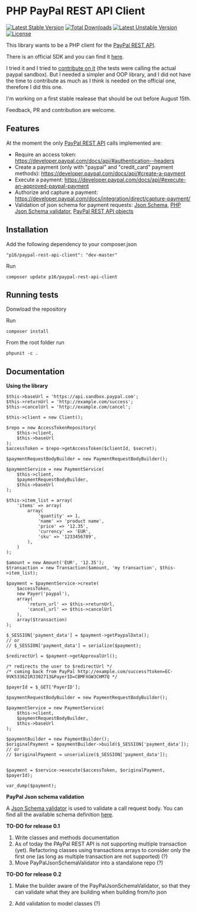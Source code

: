 PHP PayPal REST API Client
==========================

[![Latest Stable Version](https://poser.pugx.org/p16/paypal-rest-api-client/v/stable.svg)](https://packagist.org/packages/p16/paypal-rest-api-client) [![Total Downloads](https://poser.pugx.org/p16/paypal-rest-api-client/downloads.svg)](https://packagist.org/packages/p16/paypal-rest-api-client) [![Latest Unstable Version](https://poser.pugx.org/p16/paypal-rest-api-client/v/unstable.svg)](https://packagist.org/packages/p16/paypal-rest-api-client) [![License](https://poser.pugx.org/p16/paypal-rest-api-client/license.svg)](https://packagist.org/packages/p16/paypal-rest-api-client)

This library wants to be a PHP client for the [PayPal REST API](https://developer.paypal.com/docs/api/).

There is an official SDK and you can find it [here](https://github.com/paypal/rest-api-sdk-php).

I tried it and I tried to [contribute on it](https://github.com/p16/rest-api-sdk-php) (the tests were calling the actual paypal sandbox). 
But I needed a simpler and OOP library, and I did not have the time to contribute as much as I think is needed on the official one, therefore I did this one.

I'm working on a first stable realease that should be out before August 15th.

Feedback, PR and contribution are welcome.



Features
--------

At the moment the only [PayPal REST API](https://developer.paypal.com/docs/api/) calls implemented are:

- Require an access token: https://developer.paypal.com/docs/api/#authentication--headers
- Create a payment (only with "paypal" and "credit_card" payment methods): https://developer.paypal.com/docs/api/#create-a-payment 
- Execute a payment: https://developer.paypal.com/docs/api/#execute-an-approved-paypal-payment
- Authorize and capture a payment: https://developer.paypal.com/docs/integration/direct/capture-payment/
- Validation of json schema for payment requests: [Json Schema](http://json-schema.org/), [PHP Json Schema validator](https://github.com/justinrainbow/json-schema), [PayPal REST API objects](https://developer.paypal.com/docs/api/)

Installation
------------

Add the following dependency to your composer.json


    "p16/paypal-rest-api-client": "dev-master"


Run

    composer update p16/paypal-rest-api-client



Running tests
-------------

Donwload the repository

Run

    composer install


From the root folder run

    phpunit -c .


Documentation
-------------

**Using the library**

    $this->baseUrl = 'https://api.sandbox.paypal.com';
    $this->returnUrl = 'http://example.com/success';
    $this->cancelUrl = 'http://example.com/cancel';

    $this->client = new Client();

    $repo = new AccessTokenRepository(
        $this->client,
        $this->baseUrl
    );
    $accessToken = $repo->getAccessToken($clientId, $secret);

    $paymentRequestBodyBuilder = new PaymentRequestBodyBuilder();

    $paymentService = new PaymentService(
        $this->client,
        $paymentRequestBodyBuilder,
        $this->baseUrl
    );

    $this->item_list = array(
        'items' => array(
            array(
                'quantity' => 1,
                'name' => 'product name',
                'price' => '12.35',
                'currency' => 'EUR',
                'sku' => '1233456789',
            ),
        )
    );

    $amount = new Amount('EUR', '12.35');
    $transaction = new Transaction($amount, 'my transaction', $this->item_list);

    $payment = $paymentService->create(
        $accessToken,
        new Payer('paypal'),
        array(
            'return_url' => $this->returnUrl,
            'cancel_url' => $this->cancelUrl
        ),
        array($transaction)
    );

    $_SESSION['payment_data'] = $payment->getPaypalData();
    // or
    // $_SESSION['payment_data'] = serialize($payment);

    $redirectUrl = $payment->getApprovalUrl();

    /* redirects the user to $redirectUrl */
    /* coming back from PayPal http://example.com/success?token=EC-9VK533621R3302713&PayerID=CBMFXGW3CHM7Q */

    $payerId = $_GET['PayerID'];

    $paymentRequestBodyBuilder = new PaymentRequestBodyBuilder();

    $paymentService = new PaymentService(
        $this->client,
        $paymentRequestBodyBuilder,
        $this->baseUrl
    );

    $paymentBuilder = new PaymentBuilder();
    $originalPayment = $paymentBuilder->build($_SESSION['payment_data']);
    // or
    // $originalPayment = unserialize($_SESSION['payment_data']);


    $payment = $service->execute($accessToken, $originalPayment, $payerId);

    var_dump($payment);


**PayPal Json schema validation**

A [Json Schema validator](https://github.com/justinrainbow/json-schema) is used to validate a call request body. You can find all the available schema definition [here](src/PayPalRestApiClient/Validator/schema).


**TO-DO for release 0.1**

1. Write classes and methods documentation
2. As of today the PAyPal REST API is not supporting multiple transaction (yet). Refactoring classes using transactions arrays to consider only the first one (as long as multiple transaction are not supported) (?)
3. Move PayPalJsonSchemaValidator into a standalone repo (?)

**TO-DO for release 0.2**

1. Make the builder aware of the PayPalJsonSchemaValidator, so that they can validate what they are building when building from/to json

2. Add validation to model classes (?)

